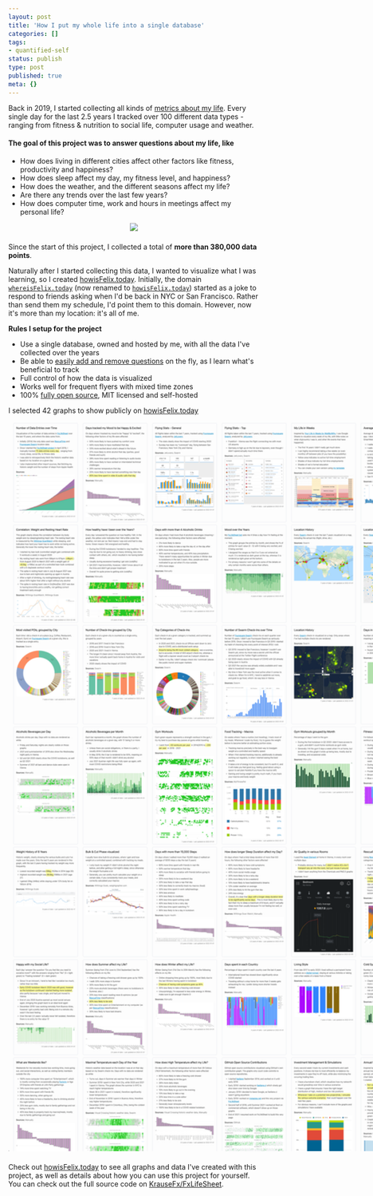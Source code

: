 ```yaml
---
layout: post
title: 'How I put my whole life into a single database'
categories: []
tags:
- quantified-self
status: publish
type: post
published: true
meta: {}
---
```


Back in 2019, I started collecting all kinds of [metrics about my life](https://howisfelix.today?). Every single day for the last 2.5 years I tracked over 100 different data types - ranging from fitness & nutrition to social life, computer usage and weather.

#### The goal of this project was to answer questions about my life, like

- How does living in different cities affect other factors like fitness, productivity and happiness?
- How does sleep affect my day, my fitness level, and happiness?
- How does the weather, and the different seasons affect my life?
- Are there any trends over the last few years?
- How does computer time, work and hours in meetings affect my personal life?


<div style="text-align: center; margin-bottom: 20px;">
  <img src="https://krausefx.com/assets/posts/howisfelix/iPad-1.png" style="max-width: 550px" />
</div>


Since the start of this project, I collected a total of <b><span id="data-points">more than 380,000</span> data points</b>.

Naturally after I started collecting this data, I wanted to visualize what I was learning, so I created [howisFelix.today](https://howisfelix.today). Initially, the domain [`whereisFelix.today`](https://howisFelix.today) (now renamed to [`howisFelix.today`](https://howisFelix.today)) started as a joke to respond to friends asking when I'd be back in NYC or San Francisco. Rather than send them my schedule, I'd point them to this domain. However, now it's more than my location: it's all of me.

**Rules I setup for the project**

- Use a single database, owned and hosted by me, with all the data I've collected over the years
- Be able to [easily add and remove questions](https://github.com/KrauseFx/FxLifeSheet/blob/master/lifesheet.json) on the fly, as I learn what's beneficial to track
- Full control of how the data is visualized
- Works well for frequent flyers with mixed time zones
- 100% [fully open source](https://github.com/KrauseFx/FxLifeSheet), MIT licensed and self-hosted

I selected 42 graphs to show publicly on [howisFelix.today](https://howisfelix.today)

<div style="text-align: center; margin-bottom: 20px;">
  <a href="https://howisfelix.today">
    <img src="/assets/posts/howisfelix/Overview-Portrait-1-compressed.png" id="how-is-felix-overview" />
  </a>
</div>

Check out [howisFelix.today](https://howisfelix.today) to see all graphs and data I've created with this project, as well as details about how you can use this project for yourself. You can check out the full source code on [KrauseFx/FxLifeSheet](https://github.com/KrauseFx/FxLifeSheet).

<style type="text/css">
  #how-is-felix-overview {
    max-width: calc(100% + 340px);
    width: 1200px;
  }
  /* More css in main.scss */
</style>
